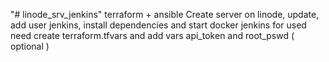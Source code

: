 "# linode_srv_jenkins" 
terraform + ansible
Create server on linode, update, add user jenkins, install dependencies and start docker jenkins
for used need create terraform.tfvars and add vars api_token and root_pswd ( optional )
